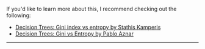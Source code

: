 If you'd like to learn more about this, I recommend checking out the following:

- [Decision Trees: Gini index vs entropy by Stathis Kamperis](https://ekamperi.github.io/machine%20learning/2021/04/13/gini-index-vs-entropy-decision-trees.html)
- [Decision Trees: Gini vs Entropy by Pablo Aznar](https://quantdare.com/decision-trees-gini-vs-entropy/)

---
